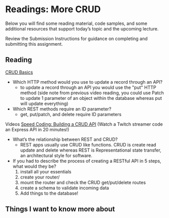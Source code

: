 # Readings: More CRUD
Below you will find some reading material, code samples, and some additional resources that support today’s topic and the upcoming lecture.

Review the Submission Instructions for guidance on completing and submitting this assignment.

## Reading
[CRUD Basics](https://medium.com/geekculture/crud-operations-explained-2a44096e9c88)

* Which HTTP method would you use to update a record through an API?
  * to update a record through an API you would use the "put" HTTP method (side note from previous video reading, you could use Patch to update 1 parameter of an object within the database whereas put will update everything)
* Which REST methods require an ID parameter?
  * get, put/patch, and delete require ID parameters 

Videos
[Speed Coding: Building a CRUD API](https://www.youtube.com/watch?v=EzNcBhSv1Wo) (Watch a Twitch streamer code an Express API in 20 minutes!)

* What’s the relationship between REST and CRUD?
  * REST apps usually use CRUD like functions. CRUD is create read update and delete whereas REST is Representational state transfer, an architectural style for software. 
* If you had to describe the process of creating a RESTful API in 5 steps, what would they be?
  1. install all your essentials 
  2. create your router/
  3. mount the router and check the CRUD get/put/delete routes
  4. create a schema to validate incoming data 
  5. Add things to the database! 


## Things I want to know more about